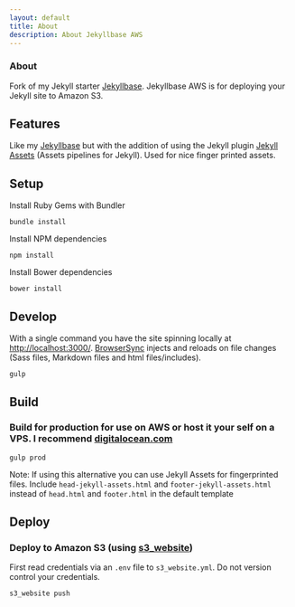 ```yaml
---
layout: default
title: About
description: About Jekyllbase AWS
---
```


### About

Fork of my Jekyll starter [Jekyllbase](https://github.com/urre/jekyllbase). Jekyllbase AWS is for deploying your Jekyll site to Amazon S3. 

## Features

Like my [Jekyllbase](https://github.com/urre/jekyllbase) but with the addition of using the Jekyll plugin [Jekyll Assets](https://github.com/jekyll-assets/jekyll-assets) (Assets pipelines for Jekyll). Used for nice finger printed assets.

## Setup

Install Ruby Gems with Bundler

	bundle install 

Install NPM dependencies

	npm install

Install Bower dependencies

	bower install

## Develop

With a single command you have the site spinning locally at [http://localhost:3000/](http://localhost:3000/). [BrowserSync](http://www.browsersync.io) injects and reloads on file changes (Sass files, Markdown files and html files/includes).

    gulp

## Build

### Build for production for use on AWS or host it your self on a VPS. I recommend [digitalocean.com](http://digitalocean.com)

	gulp prod

Note: If using this alternative you can use Jekyll Assets for fingerprinted files. Include ``head-jekyll-assets.html`` and ``footer-jekyll-assets.html`` instead of ``head.html`` and ``footer.html`` in the default template

## Deploy

### Deploy to Amazon S3 (using [s3_website](https://github.com/laurilehmijoki/s3_website))

First read credentials via an ``.env`` file to ``s3_website.yml``. Do not version control your credentials.

	s3_website push